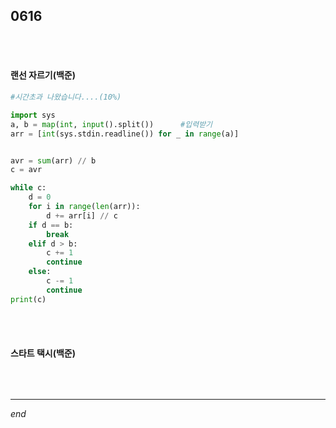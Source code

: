 ## 0616

<br>

<br>

#### 랜선 자르기(백준)

```python
#시간초과 나왔습니다....(10%)

import sys
a, b = map(int, input().split())      #입력받기
arr = [int(sys.stdin.readline()) for _ in range(a)]


avr = sum(arr) // b
c = avr

while c:
    d = 0
    for i in range(len(arr)):
        d += arr[i] // c
    if d == b:
        break
    elif d > b:
        c += 1
        continue
    else:
        c -= 1
        continue
print(c)
```

<br>

<br>

#### 스타트 택시(백준)

```python

```

<br>

---

*end*